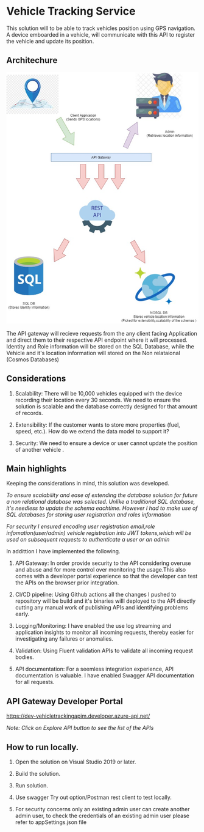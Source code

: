 # Vehicle Tracking Service

This solution will to be able to track vehicles position using GPS navigation. A device emboarded in a vehicle, will communicate with this API to register the vehicle and update its position.

## Architechure


 ![High level architechure](https://github.com/wkk91193/vehicle_tracking_api/blob/master/VehicleTracking_Api/Images/VehicleTracking.jpg) 

The API gateway will recieve requests from the any client facing Application and direct them to their respective API endpoint where it will processed. Identity and Role information will be stored on the SQL Database, while the Vehicle and it's location information will stored on the Non relataional (Cosmos Databases)


## Considerations

1. Scalability: There will be 10,000 vehicles equipped with the device recording their location every 30 seconds. We need to ensure the solution is scalable and the database correctly designed for that amount of records.

2. Extensibility: If the customer wants to store more properties (fuel, speed, etc.). How do we extend the data model to support it?

3. Security: We need to ensure a device or user cannot update the position of another vehicle .

## Main highlights

Keeping the considerations in mind, this solution was developed.

_To ensure scalability and ease of extending the database solution for future a non relational database was selected. Unlike a traditional SQL database, it's needless to update the schema eachtime. However I had to make use of SQL databases for storing user registration and roles information_

_For security I ensured encoding user registration email,role infomation(user/admin) vehicle registration into JWT tokens,which will be used on subsequent requests to authenticate a user or an admin_ 

In addittion I have implemented the following.

1. API Gateway: In order provide security to the API considering overuse and abuse and for more control over monitoring the usage.This also comes with a developer portal experience  so that the developer can test the APIs on the browser prior integration.

2. CI/CD pipeline: Using Github actions all the changes I pushed to repository will be build and it's binaries willl deployed to the API directly cutting any manual work of publishing APIs and identifying problems early.

3. Logging/Monitoring: I have enabled the use log streaming and application insights to monitor all incoming requests, thereby easier for investigating any failures or anomalies.

4. Validation: Using Fluent validation APIs to validate all incoming request bodies.

5. API documentation: For a seemless integration experience, API documentation is valuable. I have enabled Swagger API documentation for all requests.

## API Gateway Developer Portal

https://dev-vehicletrackingapim.developer.azure-api.net/

_Note: Click on Explore API button to see the list of the APIs_


## How to run locally.

1. Open the solution on Visual Studio 2019 or later.

2. Build the solution.

3. Run solution.

4. Use swagger Try out option/Postman rest client to test locally.

5. For security concerns only an existing admin user can create another admin user, to check the credentials of an existing admin user please refer to appSettings.json file 

